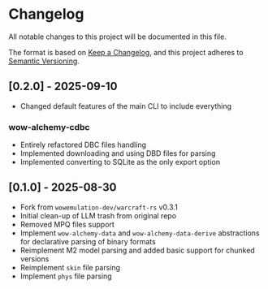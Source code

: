 # Changelog

All notable changes to this project will be documented in this file.

The format is based on [Keep a Changelog](https://keepachangelog.com/en/1.1.0/),
and this project adheres to [Semantic Versioning](https://semver.org/spec/v2.0.0.html).


## [0.2.0] - 2025-09-10

- Changed default features of the main CLI to include everything


### wow-alchemy-cdbc

- Entirely refactored DBC files handling
- Implemented downloading and using DBD files for parsing
- Implemented converting to SQLite as the only export option


## [0.1.0] - 2025-08-30

- Fork from `wowemulation-dev/warcraft-rs` v0.3.1
- Initial clean-up of LLM trash from original repo
- Removed MPQ files support
- Implement `wow-alchemy-data` and `wow-alchemy-data-derive` abstractions for declarative parsing of binary formats
- Reimplement M2 model parsing and added basic support for chunked versions
- Reimplement `skin` file parsing
- Implement `phys` file parsing
